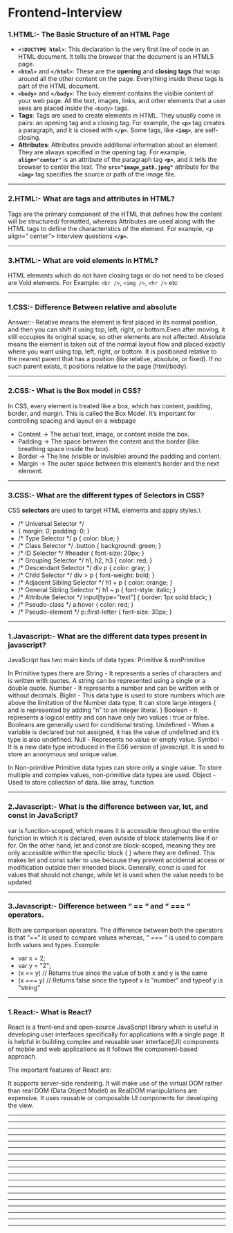 # Frontend-Interview

###   1.HTML:- The Basic Structure of an HTML Page
* **`<!DOCTYPE html>`**: This declaration is the very first line of code in an HTML document. It tells the browser that the document is an HTML5 page.
* **`<html>`** and **`</html>`**: These are the **opening** and **closing tags** that wrap around all the other content on the page. Everything inside these tags is part of the HTML document.
* **`<body>`** and **`</body>`**: The `body` element contains the visible content of your web page. All the text, images, links, and other elements that a user sees are placed inside the `<body>` tags.
* **Tags**: Tags are used to create elements in HTML. They usually come in pairs: an opening tag and a closing tag. For example, the **`<p>`** tag creates a paragraph, and it is closed with **`</p>`**. Some tags, like **`<img>`**, are self-closing.
* **Attributes**: Attributes provide additional information about an element. They are always specified in the opening tag. For example, **`align="center"`** is an attribute of the paragraph tag **`<p>`**, and it tells the browser to center the text. The **`src="image_path.jpeg"`** attribute for the **`<img>`** tag specifies the source or path of the image file.
***

###   2.HTML:- What are tags and attributes in HTML?
Tags are the primary component of the HTML that defines how the content will be structured/ formatted, whereas Attributes are used along with the HTML tags to define the characteristics of the element. For example, <p align=” center”> Interview questions **`</p>`**.
***

###  3.HTML:- What are void elements in HTML?
HTML elements which do not have closing tags or do not need to be closed are Void elements. For Example: `<br />`, `<img />`, `<hr />` etc
***

###   1.CSS:- Difference Between relative and absolute
Answer:- Relative means the element is first placed in its normal position, and then you can shift it using top, left, right, or bottom.Even after moving, it still occupies its original space, so other elements are not affected.
Absolute means the element is taken out of the normal layout flow and placed exactly where you want using top, left, right, or bottom. It is positioned relative to the nearest parent that has a position (like relative, absolute, or fixed). If no such parent exists, it positions relative to the page (html/body).
***

###   2.CSS:- What is the Box model in CSS?
In CSS, every element is treated like a box, which has content, padding, border, and margin. This is called the Box Model. It’s important for controlling spacing and layout on a webpage
* Content → The actual text, image, or content inside the box.
* Padding → The space between the content and the border (like breathing space inside the box).
* Border → The line (visible or invisible) around the padding and content.
* Margin → The outer space between this element’s border and the next element.
* ***


###   3.CSS:- What are the different types of Selectors in CSS?
CSS **selectors** are used to target HTML elements and apply styles.\

* /* Universal Selector */
* {
  margin: 0;
  padding: 0;
}
* /* Type Selector */
p {
  color: blue;
}
* /* Class Selector */
.button {
  background: green;
}
* /* ID Selector */
#header {
  font-size: 20px;
}
* /* Grouping Selector */
h1, h2, h3 {
  color: red;
}
* /* Descendant Selector */
div p {
  color: gray;
}
* /* Child Selector */
div > p {
  font-weight: bold;
}
* /* Adjacent Sibling Selector */
h1 + p {
  color: orange;
}
* /* General Sibling Selector */
h1 ~ p {
  font-style: italic;
}
* /* Attribute Selector */
input[type="text"] {
  border: 1px solid black;
}
* /* Pseudo-class */
a:hover {
  color: red;
}
*  /* Pseudo-element */
p::first-letter {
  font-size: 30px;
}
***

###   1.Javascript:- What are the different data types present in javascript?
JavaScript has two main kinds of data types: Primitive & nonPrimitive

In Primitive types there are
String - It represents a series of characters and is written with quotes. A string can be represented using a single or a double quote.
Number - It represents a number and can be written with or without decimals.
BigInt - This data type is used to store numbers which are above the limitation of the Number data type. It can store large integers { and is represented by adding “n” to an integer literal. }
Boolean - It represents a logical entity and can have only two values : true or false. Booleans are generally used for conditional testing.
Undefined - When a variable is declared but not assigned, it has the value of undefined and it’s type is also undefined.
Null - Represents no value or empty value.
Symbol - It is a new data type introduced in the ES6 version of javascript. It is used to store an anonymous and unique value.

In Non-primitive 
Primitive data types can store only a single value. To store multiple and complex values, non-primitive data types are used.
Object - Used to store collection of data.  like array, function
***

###  2.Javascript:- What is the difference between var, let, and const in JavaScript?
var is function-scoped, which means it is accessible throughout the entire function in which it is declared, even outside of block statements like if or for. On the other hand, let and const are block-scoped, meaning they are only accessible within the specific block { } where they are defined. This makes let and const safer to use because they prevent accidental access or modification outside their intended block. Generally, const is used for values that should not change, while let is used when the value needs to be updated
***

###  3.Javascript:- Difference between “ == “ and “ === “ operators.
Both are comparison operators. The difference between both the operators is that “==” is used to compare values whereas, “ === “ is used to compare both values and types.
Example:
* var x = 2;
* var y = "2";
* (x == y)  // Returns true since the value of both x and y is the same
* (x === y) // Returns false since the typeof x is "number" and typeof y is "string"
***


###  1.React:- What is React?
React is a front-end and open-source JavaScript library which is useful in developing user interfaces specifically for applications with a single page. It is helpful in building complex and reusable user interface(UI) components of mobile and web applications as it follows the component-based approach.

The important features of React are:

It supports server-side rendering.
It will make use of the virtual DOM rather than real DOM (Data Object Model) as RealDOM manipulations are expensive.
It uses reusable or composable UI components for developing the view.




***



***

***



***

***



***

***



***

***



***

***



***

***



***

***



***

***

***
